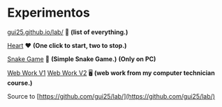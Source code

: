 # Experimentos 

[gui25.github.io/lab/](https://gui25.github.io/lab/) 🚀 **(list of everything.)**

[Heart](https://gui25.github.io/lab/heart/) ❤️ **(One click to start, two to stop.)**

[Snake Game](https://gui25.github.io/lab/sneakgame/) 🐍 **(Simple Snake Game.)**      **(Only on PC)**

[Web Work V1](https://gui25.github.io/lab/WebWork/) [Web Work V2](https://gui25.github.io/lab/WebWorkv2/) 🖥️ **(web work from my computer technician course.)** 

Source to [https://github.com/gui25/lab/](https://github.com/gui25/lab/)
